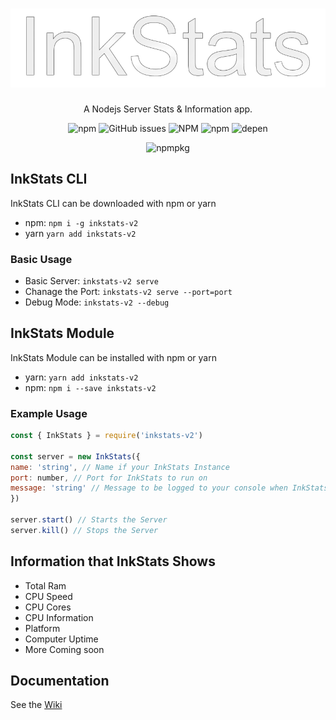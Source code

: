 <h1 align="center">
<img alt="img" src="2EA53BD8-7D9C-41CC-814C-3DE91F4F231B.png">
</h1>
<p align="center">
  A Nodejs Server Stats & Information app.
  </p>
<p align="center">
  <img alt="npm" src="https://img.shields.io/npm/v/inkstats-v2">
  <img alt="GitHub issues" src="https://img.shields.io/github/issues/lucaslah/inkstats-v2">
  <img alt="NPM" src="https://img.shields.io/npm/l/inkstats-v2">
  <img alt="npm" src="https://img.shields.io/npm/dw/inkstats-v2">
  <img alt="depen" src="https://david-dm.org/Lucaslah/inkstats-v2.svg">
  </p>
  <p align="center">
  <img alt="npmpkg" src="https://nodei.co/npm/inkstats-v2.png" herf="https://npmjs.org/package/inkstats-v2">
  </p>

## InkStats CLI

InkStats CLI can be downloaded with npm or yarn

- npm: `npm i -g inkstats-v2`
- yarn `yarn add inkstats-v2`

### Basic Usage
- Basic Server: `inkstats-v2 serve`
- Chanage the Port: `inkstats-v2 serve --port=port`
- Debug Mode: `inkstats-v2 --debug`

## InkStats Module

InkStats Module can be installed with npm or yarn

- yarn: `yarn add inkstats-v2`
- npm: `npm i --save inkstats-v2`

### Example Usage
```javascript
const { InkStats } = require('inkstats-v2')

const server = new InkStats({
name: 'string', // Name if your InkStats Instance
port: number, // Port for InkStats to run on
message: 'string' // Message to be logged to your console when InkStats starts
})

server.start() // Starts the Server
server.kill() // Stops the Server
```

## Information that InkStats Shows
- Total Ram
- CPU Speed
- CPU Cores
- CPU Information
- Platform
- Computer Uptime
- More Coming soon

## Documentation
See the [Wiki](https://github.com/Lucaslah/InkStats-v2/wiki)
